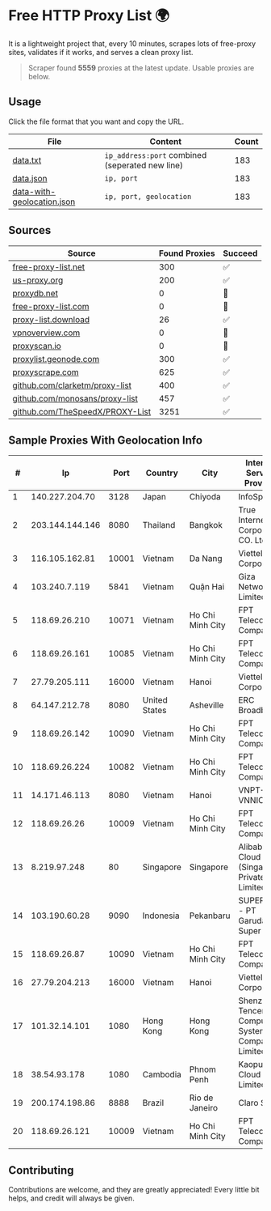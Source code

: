 
# Free HTTP Proxy List 🌍

It is a lightweight project that, every 10 minutes, scrapes lots of free-proxy sites, validates if it works, and serves a clean proxy list.


> Scraper found **5559** proxies at the latest update. Usable proxies are below.

## Usage

Click the file format that you want and copy the URL.


|File|Content|Count|
|----|-------|-----|
|[data.txt](https://raw.githubusercontent.com/themiralay/Proxy-List-World/master/data.txt)|`ip_address:port` combined (seperated new line)|183|
|[data.json](https://raw.githubusercontent.com/themiralay/Proxy-List-World/master/data.json)|`ip, port`|183|
|[data-with-geolocation.json](https://raw.githubusercontent.com/themiralay/Proxy-List-World/master/data-with-geolocation.json)|`ip, port, geolocation`|183|

## Sources

|Source|Found Proxies|Succeed|
|------|-------------|-------|
|[free-proxy-list.net](https://free-proxy-list.net)|300|✅|
|[us-proxy.org](https://www.us-proxy.org)|200|✅|
|[proxydb.net](http://proxydb.net)|0|🚫|
|[free-proxy-list.com](https://free-proxy-list.com/?page=&port=&type%5B%5D=http&type%5B%5D=https&up_time=0&search=Search)|0|🚫|
|[proxy-list.download](https://www.proxy-list.download/HTTP)|26|✅|
|[vpnoverview.com](https://vpnoverview.com/privacy/anonymous-browsing/free-proxy-servers)|0|🚫|
|[proxyscan.io](https://www.proxyscan.io)|0|🚫|
|[proxylist.geonode.com](https://proxylist.geonode.com/api/proxy-list?limit=300&page=1&sort_by=lastChecked&sort_type=desc&protocols=http,https)|300|✅|
|[proxyscrape.com](https://api.proxyscrape.com/v2/?request=displayproxies&protocol=http&timeout=10000&country=all&ssl=all&anonymity=all)|625|✅|
|[github.com/clarketm/proxy-list](https://raw.githubusercontent.com/clarketm/proxy-list/master/proxy-list-raw.txt)|400|✅|
|[github.com/monosans/proxy-list](https://raw.githubusercontent.com/monosans/proxy-list/main/proxies/http.txt)|457|✅|
|[github.com/TheSpeedX/PROXY-List](https://raw.githubusercontent.com/TheSpeedX/PROXY-List/master/http.txt)|3251|✅|


## Sample Proxies With Geolocation Info

|#|Ip|Port|Country|City|Internet Service Provider|
|-|--|----|-------|----|-------------------------|
|1|140.227.204.70|3128|Japan|Chiyoda|InfoSphere|
|2|203.144.144.146|8080|Thailand|Bangkok|True Internet Corporation CO. Ltd.|
|3|116.105.162.81|10001|Vietnam|Da Nang|Viettel Corporation|
|4|103.240.7.119|5841|Vietnam|Quận Hai|Giza Network Limited|
|5|118.69.26.210|10071|Vietnam|Ho Chi Minh City|FPT Telecom Company|
|6|118.69.26.161|10085|Vietnam|Ho Chi Minh City|FPT Telecom Company|
|7|27.79.205.111|16000|Vietnam|Hanoi|Viettel Corporation|
|8|64.147.212.78|8080|United States|Asheville|ERC Broadband|
|9|118.69.26.142|10090|Vietnam|Ho Chi Minh City|FPT Telecom Company|
|10|118.69.26.224|10082|Vietnam|Ho Chi Minh City|FPT Telecom Company|
|11|14.171.46.113|8080|Vietnam|Hanoi|VNPT-VNNIC|
|12|118.69.26.26|10009|Vietnam|Ho Chi Minh City|FPT Telecom Company|
|13|8.219.97.248|80|Singapore|Singapore|Alibaba Cloud (Singapore) Private Limited|
|14|103.190.60.28|9090|Indonesia|Pekanbaru|SUPERLINK - PT Garuda Super Link|
|15|118.69.26.87|10090|Vietnam|Ho Chi Minh City|FPT Telecom Company|
|16|27.79.204.213|16000|Vietnam|Hanoi|Viettel Corporation|
|17|101.32.14.101|1080|Hong Kong|Hong Kong|Shenzhen Tencent Computer Systems Company Limited|
|18|38.54.93.178|1080|Cambodia|Phnom Penh|Kaopu Cloud HK Limited|
|19|200.174.198.86|8888|Brazil|Rio de Janeiro|Claro S.A|
|20|118.69.26.121|10009|Vietnam|Ho Chi Minh City|FPT Telecom Company|



## Contributing

Contributions are welcome, and they are greatly appreciated! Every
little bit helps, and credit will always be given.

